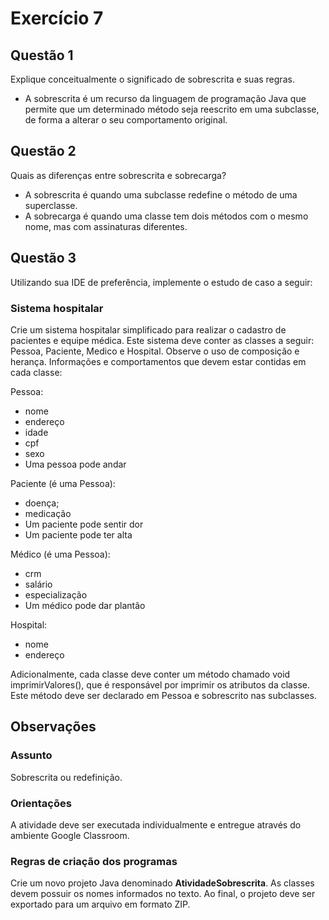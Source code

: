 # **Exercício 7**

## Questão 1

Explique conceitualmente o significado de sobrescrita e suas regras.

- A sobrescrita é um recurso da linguagem de programação Java que permite que um determinado método seja reescrito em uma subclasse, de forma a alterar o seu comportamento original.

## Questão 2

Quais as diferenças entre sobrescrita e sobrecarga?

- A sobrescrita é quando uma subclasse redefine o método de uma superclasse.
- A sobrecarga é quando uma classe tem dois métodos com o mesmo nome, mas com assinaturas diferentes.

## Questão 3

Utilizando sua IDE de preferência, implemente o estudo de caso a seguir:

### **Sistema hospitalar**

Crie um sistema hospitalar simplificado para realizar o cadastro de pacientes e equipe médica.
Este sistema deve conter as classes a seguir: Pessoa, Paciente, Medico e Hospital. Observe o uso de
composição e herança.
Informações e comportamentos que devem estar contidas em cada classe:

Pessoa:

- nome
- endereço
- idade
- cpf
- sexo
- Uma pessoa pode andar

Paciente (é uma Pessoa):

- doença;
- medicação
- Um paciente pode sentir dor
- Um paciente pode ter alta

Médico (é uma Pessoa):

- crm
- salário
- especialização
- Um médico pode dar plantão

Hospital:

- nome
- endereço

Adicionalmente, cada classe deve conter um método chamado void imprimirValores(), que é responsável
por imprimir os atributos da classe. Este método deve ser declarado em Pessoa e sobrescrito nas
subclasses.

## Observações

### Assunto

Sobrescrita ou redefinição.

### Orientações

A atividade deve ser executada individualmente e entregue através do ambiente Google Classroom.

### Regras de criação dos programas

Crie um novo projeto Java denominado **AtividadeSobrescrita**. As classes devem possuir os nomes
informados no texto. Ao final, o projeto deve ser exportado para um arquivo em formato ZIP.
